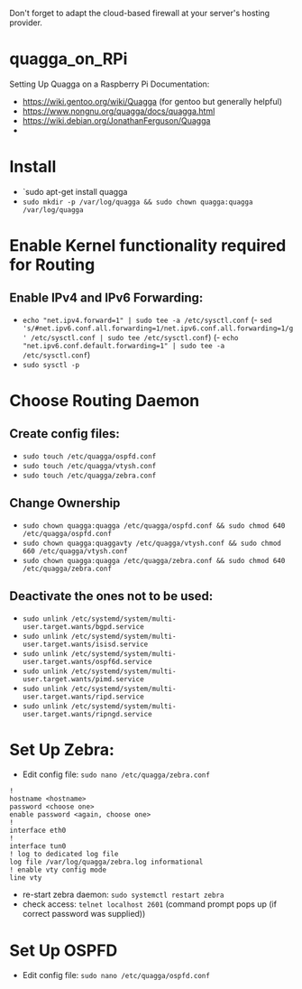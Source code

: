 Don't forget to adapt the cloud-based firewall at your server's hosting provider.


# quagga_on_RPi
Setting Up Quagga on a Raspberry Pi
Documentation:
- https://wiki.gentoo.org/wiki/Quagga (for gentoo but generally helpful)
- https://www.nongnu.org/quagga/docs/quagga.html
- https://wiki.debian.org/JonathanFerguson/Quagga
- 

# Install
- `sudo apt-get install quagga
- `sudo mkdir -p /var/log/quagga && sudo chown quagga:quagga /var/log/quagga`

# Enable Kernel functionality required for Routing
## Enable IPv4 and IPv6 Forwarding: 
- `echo "net.ipv4.forward=1" | sudo tee -a /etc/sysctl.conf`
(- `sed 's/#net.ipv6.conf.all.forwarding=1/net.ipv6.conf.all.forwarding=1/g' /etc/sysctl.conf | sudo tee /etc/sysctl.conf`)
(- `echo "net.ipv6.conf.default.forwarding=1" | sudo tee -a /etc/sysctl.conf`)
- `sudo sysctl -p`

# Choose Routing Daemon
## Create config files:
- `sudo touch /etc/quagga/ospfd.conf`
- `sudo touch /etc/quagga/vtysh.conf`
- `sudo touch /etc/quagga/zebra.conf`

## Change Ownership
- `sudo chown quagga:quagga /etc/quagga/ospfd.conf && sudo chmod 640 /etc/quagga/ospfd.conf`
- `sudo chown quagga:quaggavty /etc/quagga/vtysh.conf && sudo chmod 660 /etc/quagga/vtysh.conf`
- `sudo chown quagga:quagga /etc/quagga/zebra.conf && sudo chmod 640 /etc/quagga/zebra.conf`

## Deactivate the ones not to be used:
- `sudo unlink /etc/systemd/system/multi-user.target.wants/bgpd.service` 
- `sudo unlink /etc/systemd/system/multi-user.target.wants/isisd.service`
- `sudo unlink /etc/systemd/system/multi-user.target.wants/ospf6d.service`
- `sudo unlink /etc/systemd/system/multi-user.target.wants/pimd.service`
- `sudo unlink /etc/systemd/system/multi-user.target.wants/ripd.service`
- `sudo unlink /etc/systemd/system/multi-user.target.wants/ripngd.service`

# Set Up Zebra:
- Edit config file: `sudo nano /etc/quagga/zebra.conf`
```
!
hostname <hostname>
password <choose one>
enable password <again, choose one>
!
interface eth0
!
interface tun0
! log to dedicated log file
log file /var/log/quagga/zebra.log informational  
! enable vty config mode
line vty              
```
- re-start zebra daemon: `sudo systemctl restart zebra`
- check access: `telnet localhost 2601` (command prompt pops up (if correct password was supplied))

# Set Up OSPFD
- Edit config file: `sudo nano /etc/quagga/ospfd.conf`
```
```
```
